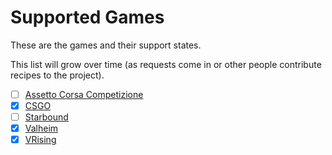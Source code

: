 # Supported Games

These are the games and their support states.

This list will grow over time (as requests come in or other people contribute recipes to the project).

- [ ] [Assetto Corsa Competizione](http://docs.warcamp.org/development/03_warplans/#assetto-corsa-competizione)
- [x] [CSGO](./guides/games/csgo.md)
- [ ] [Starbound](http://docs.warcamp.org/development/03_warplans/#starbound)
- [x] [Valheim](./guides/games/valheim.md)
- [x] [VRising](./guides/games/vrising.md)
